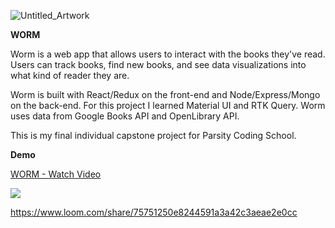 ![Untitled_Artwork](https://user-images.githubusercontent.com/92885877/189650197-b54fa151-3a91-4870-8c0b-a6a59b18eea3.JPG)

**WORM**

Worm is a web app that allows users to interact with the books they've read. Users can track books, find new books, and see data visualizations into what kind of reader they are.

Worm is built with React/Redux on the front-end and Node/Express/Mongo on the back-end. For this project I learned Material UI and RTK Query.
Worm uses data from Google Books API and OpenLibrary API.

This is my final individual capstone project for Parsity Coding School.

**Demo**
<a href="https://www.loom.com/share/75751250e8244591a3a42c3aeae2e0cc">
    <p>WORM - Watch Video</p>
    <img style="max-width:300px;" src="https://cdn.loom.com/sessions/thumbnails/75751250e8244591a3a42c3aeae2e0cc-1662988843350-with-play.gif">
  </a>

https://www.loom.com/share/75751250e8244591a3a42c3aeae2e0cc
